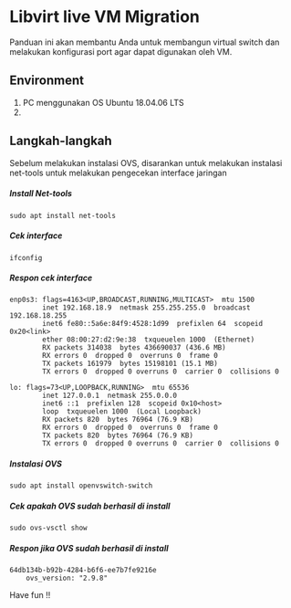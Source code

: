# Libvirt live VM Migration
Panduan ini akan membantu Anda untuk membangun virtual switch dan melakukan konfigurasi port agar dapat digunakan oleh VM.

## Environment
1. PC menggunakan OS Ubuntu 18.04.06 LTS
2. 


## Langkah-langkah
Sebelum melakukan instalasi OVS, disarankan untuk melakukan instalasi net-tools untuk melakukan pengecekan interface jaringan
##### Install Net-tools
```
sudo apt install net-tools
```

##### Cek interface
```
ifconfig
```

##### Respon cek interface

```
enp0s3: flags=4163<UP,BROADCAST,RUNNING,MULTICAST>  mtu 1500
        inet 192.168.18.9  netmask 255.255.255.0  broadcast 192.168.18.255
        inet6 fe80::5a6e:84f9:4528:1d99  prefixlen 64  scopeid 0x20<link>
        ether 08:00:27:d2:9e:38  txqueuelen 1000  (Ethernet)
        RX packets 314038  bytes 436690037 (436.6 MB)
        RX errors 0  dropped 0  overruns 0  frame 0
        TX packets 161979  bytes 15198101 (15.1 MB)
        TX errors 0  dropped 0 overruns 0  carrier 0  collisions 0

lo: flags=73<UP,LOOPBACK,RUNNING>  mtu 65536
        inet 127.0.0.1  netmask 255.0.0.0
        inet6 ::1  prefixlen 128  scopeid 0x10<host>
        loop  txqueuelen 1000  (Local Loopback)
        RX packets 820  bytes 76964 (76.9 KB)
        RX errors 0  dropped 0  overruns 0  frame 0
        TX packets 820  bytes 76964 (76.9 KB)
        TX errors 0  dropped 0 overruns 0  carrier 0  collisions 0

```

##### Instalasi OVS
```
sudo apt install openvswitch-switch
```

##### Cek apakah OVS sudah berhasil di install
```
sudo ovs-vsctl show
```

##### Respon jika OVS sudah berhasil di install
```
64db134b-b92b-4284-b6f6-ee7b7fe9216e
    ovs_version: "2.9.8"
```






Have fun !!

